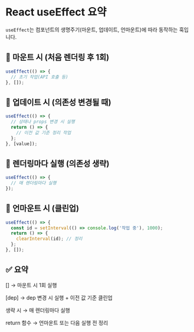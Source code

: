 # React useEffect 요약

`useEffect`는 컴포넌트의 생명주기(마운트, 업데이트, 언마운트)에 따라 동작하는 훅입니다.

## 🔹 마운트 시 (처음 렌더링 후 1회)
```js
useEffect(() => {
  // 초기 작업(API 호출 등)
}, []);
```

## 🔹 업데이트 시 (의존성 변경될 때)

```js
useEffect(() => {
  // 상태나 props 변경 시 실행
  return () => {
    // 이전 값 기준 정리 작업
  };
}, [value]);
```

## 🔹 렌더링마다 실행 (의존성 생략)

```js
useEffect(() => {
  // 매 렌더링마다 실행
});
```

## 🔹 언마운트 시 (클린업)

```js
useEffect(() => {
  const id = setInterval(() => console.log('작업 중'), 1000);
  return () => {
    clearInterval(id); // 정리
  };
}, []);
```

## ✅ 요약
[] → 마운트 시 1회 실행

[dep] → dep 변경 시 실행 + 이전 값 기준 클린업

생략 시 → 매 렌더링마다 실행

return 함수 → 언마운트 또는 다음 실행 전 정리